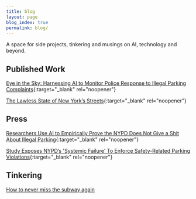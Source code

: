 ```yaml
---
title: blog
layout: page
blog_index: true
permalink: blog/
---
```

A space for side projects, tinkering and musings on AI, technology and beyond.

## Published Work

[Eye in the Sky: Harnessing AI to Monitor Police Response to Illegal Parking Complaints](https://papers.ssrn.com/sol3/papers.cfm?abstract_id=4974275){:target="_blank" rel="noopener"}

[The Lawless State of New York’s Streets](https://www.vitalcitynyc.org/articles/the-lawless-state-of-new-yorks-streets){:target="_blank" rel="noopener"}

## Press

[Researchers Use AI to Empirically Prove the NYPD Does Not Give a Shit About Illegal Parking](https://hellgatenyc.com/ai-nypd-illegal-parking/){:target="_blank" rel="noopener"}

[Study Exposes NYPD’s 'Systemic Failure' To Enforce Safety-Related Parking Violations](https://nyc.streetsblog.org/2024/10/29/study-exposes-nypds-systemic-failure-to-enforce-safety-related-parking-violations){:target="_blank" rel="noopener"}

## Tinkering

[How to never miss the subway again](/posts/arrivals_rgb_display/)